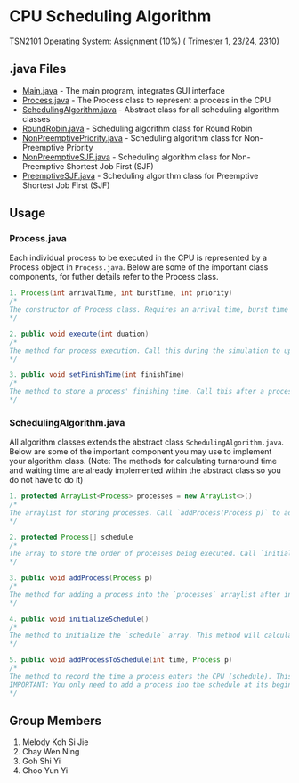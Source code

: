 # CPU Scheduling Algorithm

TSN2101 Operating System: Assignment (10%) ( Trimester 1, 23/24, 2310)

## .java Files

- [Main.java](Main.java) - The main program, integrates GUI interface
- [Process.java](Process.java) - The Process class to represent a process in the CPU
- [SchedulingAlgorithm.java](SchedulingAlgorithm.java) - Abstract class for all scheduling algorithm classes
- [RoundRobin.java](RoundRobin.java) - Scheduling algorithm class for Round Robin
- [NonPreemptivePriority.java](NonPreemptivePriority.java) - Scheduling algorithm class for Non-Preemptive Priority
- [NonPreemptiveSJF.java](NonPreemptiveSJF.java) - Scheduling algorithm class for Non-Preemptive Shortest Job First (SJF)
- [PreemptiveSJF.java](PreemptiveSJF.java) - Scheduling algorithm class for Preemptive Shortest Job First (SJF)


## Usage

### Process.java
Each individual process to be executed in the CPU is represented by a Process object in ```Process.java```. Below are some of the important class components, for futher details refer to the Process class.

```java 
1. Process(int arrivalTime, int burstTime, int priority)
/* 
The constructor of Process class. Requires an arrival time, burst time and priority. if there is no priority for the algorithm, you can it leave it as 0 or use the alternative constructor `Process(int arrivalTime, int burstTime)`.
*/
```

```java 
2. public void execute(int duation)
/* 
The method for process execution. Call this during the simulation to update a process' remaining burst time for `duration`.  
*/
```

```java 
3. public void setFinishTime(int finishTime)
/* 
The method to store a process' finishing time. Call this after a process' remaining burst time becomes 0.
*/
```


### SchedulingAlgorithm.java
All algorithm classes extends the abstract class ``SchedulingAlgorithm.java``. Below are some of the important component you may use to implement your algorithm class. (Note: The methods for calculating turnaround time and waiting time are already implemented within the abstract class so you do not have to do it)

```java 
1. protected ArrayList<Process> processes = new ArrayList<>()
/* 
The arraylist for storing processes. Call `addProcess(Process p)` to add a process into the arraylist.
*/
```

```java 
2. protected Process[] schedule
/* 
The array to store the order of processes being executed. Call `initializeSchedule()` to initialize this array based on the total burst time of all processes. The time unit of the schedule is represented by the index of `schedule`.
*/
```

```java 
3. public void addProcess(Process p)
/*
The method for adding a process into the `processes` arraylist after initializing an object of your class.
*/
```

```java
4. public void initializeSchedule()
/* 
The method to initialize the `schedule` array. This method will calculate the total burst time of all processes and initialize an array of that length.
*/
```

```java
5. public void addProcessToSchedule(int time, Process p)
/* 
The method to record the time a process enters the CPU (schedule). This method will add the process into the `schedule` array at the specific index (representing time). 
IMPORTANT: You only need to add a process ino the schedule at its beginning execution time, e.g. if a process begins at time 1 and ends at time 3, you only need to call `addProcessToSchedule(1, p)` (at its beginning time) 
*/
```


## Group Members
1. Melody Koh Si Jie
2. Chay Wen Ning
3. Goh Shi Yi
4. Choo Yun Yi